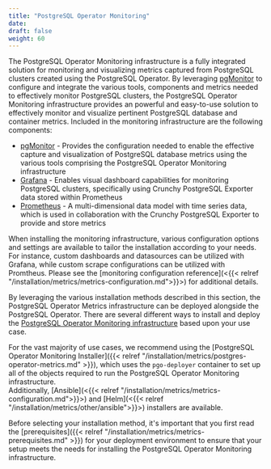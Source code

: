 ```yaml
---
title: "PostgreSQL Operator Monitoring"
date:
draft: false
weight: 60
---
```


The PostgreSQL Operator Monitoring infrastructure is a fully integrated solution for monitoring
and visualizing metrics captured from PostgreSQL clusters created using the PostgreSQL Operator.
By leveraging [pgMonitor][] to configure and integrate
the various tools, components and metrics needed to effectively monitor PostgreSQL clusters,
the PostgreSQL Operator Monitoring infrastructure provides an powerful and easy-to-use solution
to effectively monitor and visualize pertinent PostgreSQL database and container metrics.
Included in the monitoring infrastructure are the following components:

- [pgMonitor][] - Provides the configuration
needed to enable the effective capture and visualization of PostgreSQL database metrics using
the various tools comprising the PostgreSQL Operator Monitoring infrastructure
- [Grafana](https://grafana.com/) - Enables visual dashboard capabilities for monitoring
PostgreSQL clusters, specifically using Crunchy PostgreSQL Exporter data stored within Prometheus
- [Prometheus](https://prometheus.io/) - A multi-dimensional data model with time series data,
which is used in collaboration with the Crunchy PostgreSQL Exporter to provide and store
metrics

When installing the monitoring infrastructure, various configuration options and settings
are available to tailor the installation according to your needs.  For instance, custom dashboards
and datasources can be utilized with Grafana, while custom scrape configurations can be utilized
with Promtheus.  Please see the
[monitoring configuration reference](<{{< relref "/installation/metrics/metrics-configuration.md">}}>)
for additional details.

By leveraging the various installation methods described in this section, the PostgreSQL Operator
Metrics infrastructure can be deployed alongside the PostgreSQL Operator.  There are several
different ways to install and deploy the
[PostgreSQL Operator Monitoring infrastructure](https://www.crunchydata.com/developers/download-postgres/containers/postgres-operator)
based upon your use case.

For the vast majority of use cases, we recommend using the
[PostgreSQL Operator Monitoring Installer]({{< relref "/installation/metrics/postgres-operator-metrics.md" >}}),
which uses the `pgo-deployer` container to set up all of the objects required to
run the PostgreSQL Operator Monitoring infrastructure.  
Additionally, [Ansible](<{{< relref "/installation/metrics/metrics-configuration.md">}}>) and
[Helm](<{{< relref "/installation/metrics/other/ansible">}}>) installers are available.

Before selecting your installation method, it's important that you first read
the [prerequisites]({{< relref "/installation/metrics/metrics-prerequisites.md" >}}) for your
deployment environment to ensure that your setup meets the needs for installing
the PostgreSQL Operator Monitoring infrastructure.

[pgMonitor]: https://github.com/CrunchyData/pgmonitor
